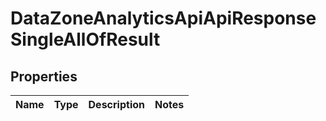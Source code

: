 

# DataZoneAnalyticsApiApiResponseSingleAllOfResult


## Properties

| Name | Type | Description | Notes |
|------------ | ------------- | ------------- | -------------|



